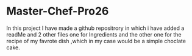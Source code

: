 # Master-Chef-Pro26
In this project I have made a github repositrory in which i have added a readMe and 2 other files one for Ingredients and the other one for the recipe of my favrote dish ,which in my case would be a simple choclate cake.